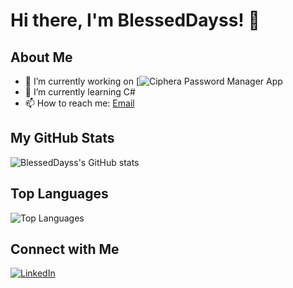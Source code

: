 # Hi there, I'm BlessedDayss! 👋

## About Me

- 🔭 I’m currently working on [![Ciphera Password Manager App](https://apps.apple.com/pl/app/ciphera-password-manager/id6738832211)
- 🌱 I’m currently learning C#
- 📫 How to reach me: [Email](mailto:o.gojayev2000@gmail.com)

## My GitHub Stats

![BlessedDayss's GitHub stats](https://github-readme-stats.vercel.app/api?username=BlessedDayss&show_icons=true&theme=radical)

## Top Languages

![Top Languages](https://github-readme-stats.vercel.app/api/top-langs/?username=BlessedDayss&layout=compact&theme=radical)


## Connect with Me

[![LinkedIn](https://img.shields.io/badge/LinkedIn-Connect-blue)]([https://www.linkedin.com/in/yourprofile/](https://www.linkedin.com/in/orkhan-gojaev/))
